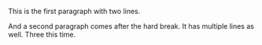 This is the first paragraph
with two lines.

And a second paragraph comes after the hard break.
It has multiple lines as well.
Three this time.
